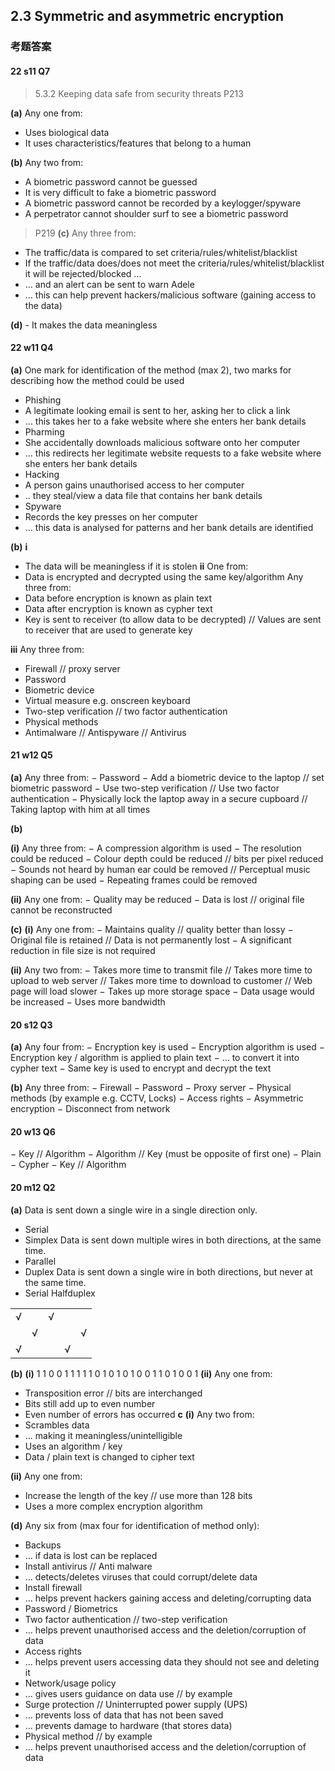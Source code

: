 ## 2.3 Symmetric and asymmetric encryption

### 考题答案
#### 22 s11 Q7
> 5.3.2 Keeping data safe from security threats
> P213

**(a)** Any one from:
- Uses biological data
- It uses characteristics/features that belong to a human

**(b)** Any two from:
- A biometric password cannot be guessed
- It is very difficult to fake a biometric password
- A biometric password cannot be recorded by a keylogger/spyware
- A perpetrator cannot shoulder surf to see a biometric password 


> P219
**(c)** Any three from:
- The traffic/data is compared to set criteria/rules/whitelist/blacklist
- If the traffic/data does/does not meet the criteria/rules/whitelist/blacklist it will be rejected/blocked …
- … and an alert can be sent to warn Adele
- … this can help prevent hackers/malicious software (gaining access to the data)

**(d)** - It makes the data meaningless


#### 22 w11 Q4
**(a)**
One mark for identification of the method (max 2), two marks for describing how the method could be used
- Phishing
- A legitimate looking email is sent to her, asking her to click a link
- … this takes her to a fake website where she enters her bank details
- Pharming
- She accidentally downloads malicious software onto her computer
- … this redirects her legitimate website requests to a fake website where she enters her bank details
- Hacking
- A person gains unauthorised access to her computer
- .. they steal/view a data file that contains her bank details
- Spyware
- Records the key presses on her computer
- … this data is analysed for patterns and her bank details are identified

**(b)** 
**i**
- The data will be meaningless if it is stolen
**ii**
One from:
- Data is encrypted and decrypted using the same key/algorithm
Any three from:
- Data before encryption is known as plain text
- Data after encryption is known as cypher text
- Key is sent to receiver (to allow data to be decrypted) // Values are sent to receiver that are used to generate key

**iii**
Any three from:
- Firewall // proxy server
- Password
- Biometric device
- Virtual measure e.g. onscreen keyboard
- Two-step verification // two factor authentication
- Physical methods
- Antimalware // Antispyware // Antivirus

#### 21 w12 Q5
**(a)** Any three from:
− Password
− Add a biometric device to the laptop // set biometric password
− Use two-step verification // Use two factor authentication
− Physically lock the laptop away in a secure cupboard // Taking laptop with him at all times

**(b)**

**(i)** Any three from:
− A compression algorithm is used
− The resolution could be reduced
− Colour depth could be reduced // bits per pixel reduced
− Sounds not heard by human ear could be removed // Perceptual music shaping can be used
− Repeating frames could be removed

**(ii)** Any one from:
− Quality may be reduced
− Data is lost // original file cannot be reconstructed

**(c)**
**(i)** Any one from:
− Maintains quality // quality better than lossy
− Original file is retained // Data is not permanently lost
− A significant reduction in file size is not required

**(ii)** Any two from:
− Takes more time to transmit file // Takes more time to upload to web server // Takes more time to download to customer // Web page will load slower
− Takes up more storage space
− Data usage would be increased
− Uses more bandwidth

#### 20 s12 Q3
**(a)** Any four from:
− Encryption key is used
− Encryption algorithm is used
− Encryption key / algorithm is applied to plain text
− … to convert it into cypher text
− Same key is used to encrypt and decrypt the text

**(b)** Any three from:
− Firewall
− Password
− Proxy server
− Physical methods (by example e.g. CCTV, Locks)
− Access rights
− Asymmetric encryption
− Disconnect from network

#### 20 w13 Q6
− Key // Algorithm
− Algorithm // Key (must be opposite of first one)
− Plain
− Cypher
− Key // Algorithm 

#### 20 m12 Q2
**(a)**
Data is sent down a single wire in a single direction only. 
- Serial
- Simplex
Data is sent down multiple wires in both directions, at the same time.
- Parallel
- Duplex
Data is sent down a single wire in both
directions, but never at the same time.
- Serial Halfduplex 

|   |   |   |   |   |
|---|---|---|---|---|
| √ |   | √ |   |   |
|   | √ |   |   | √ |
| √ |   |   | √ |   |

**(b)**
**(i)**
1 1 0 0 1 1 1 1
1 0 1 0 1 0 1 0
0 1 1 0 1 0 0 1 
**(ii)** Any one from:
- Transposition error // bits are interchanged
- Bits still add up to even number
- Even number of errors has occurred 
**c**
**(i)** Any two from:
- Scrambles data
- … making it meaningless/unintelligible
- Uses an algorithm / key
- Data / plain text is changed to cipher text 

**(ii)** Any one from:
- Increase the length of the key // use more than 128 bits
- Uses a more complex encryption algorithm 

**(d)** Any six from (max four for identification of method only):
- Backups
- … if data is lost can be replaced
- Install antivirus // Anti malware
- … detects/deletes viruses that could corrupt/delete data
- Install firewall
- … helps prevent hackers gaining access and deleting/corrupting data
- Password / Biometrics
- Two factor authentication // two-step verification
- … helps prevent unauthorised access and the deletion/corruption of data
- Access rights
- … helps prevent users accessing data they should not see and deleting it
- Network/usage policy
- … gives users guidance on data use // by example
- Surge protection // Uninterrupted power supply (UPS)
- … prevents loss of data that has not been saved
- … prevents damage to hardware (that stores data)
- Physical method // by example
- … helps prevent unauthorised access and the deletion/corruption of data 